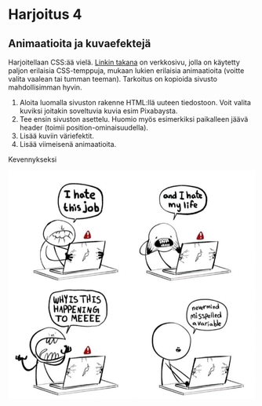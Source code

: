 # Harjoitus 4

## Animaatioita ja kuvaefektejä

Harjoitellaan CSS:ää vielä. [Linkin takana](https://preview.themeforest.net/item/maido-multipurpose-ghost-blog-theme/full_screen_preview/24837109?_ga=2.259990478.570486835.1654146705-2133876429.1654146705)<base target="_blank"> on verkkosivu, jolla on käytetty paljon erilaisia CSS-temppuja, mukaan lukien erilaisia animaatioita (voitte valita vaalean tai tumman teeman). Tarkoitus on kopioida sivusto mahdollisimman hyvin.

1. Aloita luomalla sivuston rakenne HTML:llä uuteen tiedostoon. Voit valita kuviksi joitakin soveltuvia kuvia esim Pixabaysta.
2. Tee ensin sivuston asettelu. Huomio myös esimerkiksi paikalleen jäävä header (toimii position-ominaisuudella).
3. Lisää kuviin väriefektit.
4. Lisää viimeisenä animaatioita.


Kevennykseksi

![No matter, I misspelled a variable](./misspelled.jpg)